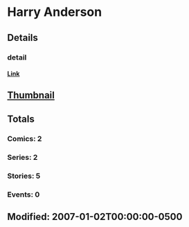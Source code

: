 # Harry  Anderson 
## Details
### detail
#### [Link](http://marvel.com/comics/creators/1594/harry_anderson?utm_campaign=apiRef&utm_source=225578a89fc76f3d20fbffda5d17a88d)
## [Thumbnail](http://i.annihil.us/u/prod/marvel/i/mg/1/d0/4bacadb46d48a.jpg)
## Totals
### Comics: 2
### Series: 2
### Stories: 5
### Events: 0
## Modified: 2007-01-02T00:00:00-0500